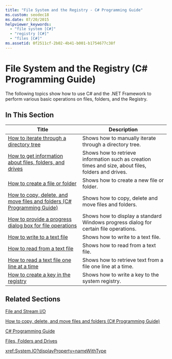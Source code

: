 ```yaml
---
title: "File System and the Registry - C# Programming Guide"
ms.custom: seodec18
ms.date: 07/20/2015
helpviewer_keywords: 
  - "file system [C#]"
  - "registry [C#]"
  - "files [C#]"
ms.assetid: 0f2511cf-2b02-4b41-b001-b1754677c38f
---
```

# File System and the Registry (C# Programming Guide)
The following topics show how to use C# and the .NET Framework to perform various basic operations on files, folders, and the Registry.  
  
## In This Section  
  
|**Title**|**Description**|  
|---------------|---------------------|  
|[How to iterate through a directory tree](./how-to-iterate-through-a-directory-tree.md)|Shows how to manually iterate through a directory tree.|  
|[How to get information about files, folders, and drives](./how-to-get-information-about-files-folders-and-drives.md)|Shows how to retrieve information such as creation times and size, about files, folders and drives.|  
|[How to create a file or folder](./how-to-create-a-file-or-folder.md)|Shows how to create a new file or folder.|  
|[How to copy, delete, and move files and folders (C# Programming Guide)](./how-to-copy-delete-and-move-files-and-folders.md)|Shows how to copy, delete and move files and folders.|  
|[How to provide a progress dialog box for file operations](./how-to-provide-a-progress-dialog-box-for-file-operations.md)|Shows how to display a standard Windows progress dialog for certain file operations.|  
|[How to write to a text file](./how-to-write-to-a-text-file.md)|Shows how to write to a text file.|  
|[How to read from a text file](./how-to-read-from-a-text-file.md)|Shows how to read from a text file.|  
|[How to read a text file one line at a time](./how-to-read-a-text-file-one-line-at-a-time.md)|Shows how to retrieve text from a file one line at a time.|  
|[How to create a key in the registry](./how-to-create-a-key-in-the-registry.md)|Shows how to write a key to the system registry.|  
  
## Related Sections  
 [File and Stream I/O](../../../standard/io/index.md)  
  
 [How to copy, delete, and move files and folders (C# Programming Guide)](./how-to-copy-delete-and-move-files-and-folders.md)
  
 [C# Programming Guide](../index.md)  
  
 [Files, Folders and Drives](./index.md)  
  
 <xref:System.IO?displayProperty=nameWithType>
